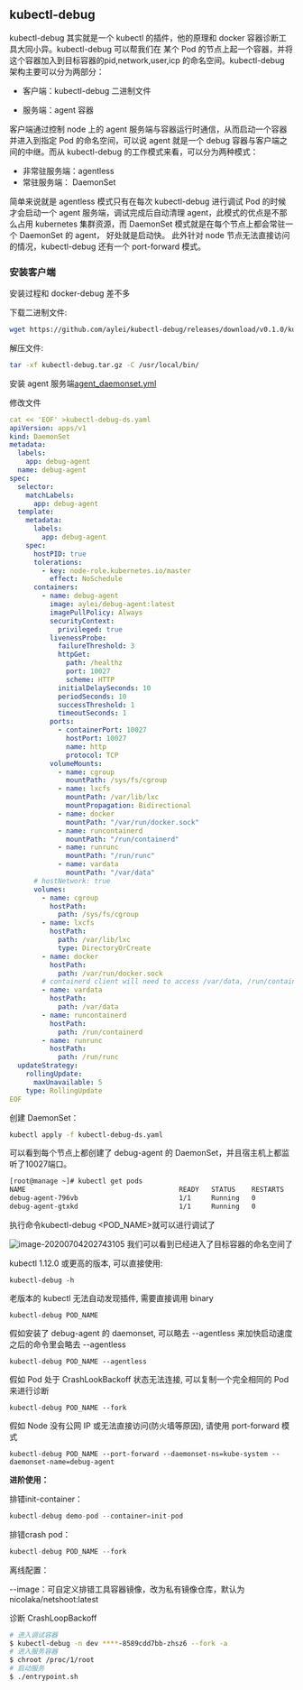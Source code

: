 ## kubectl-debug

kubectl-debug 其实就是一个 kubectl 的插件，他的原理和 docker 容器诊断工具大同小异。kubectl-debug 可以帮我们在 某个 Pod 的节点上起一个容器，并将这个容器加入到目标容器的pid,network,user,icp 的命名空间。kubectl-debug 架构主要可以分为两部分：

- 客户端：kubectl-debug 二进制文件

- 服务端：agent 容器

客户端通过控制 node 上的 agent 服务端与容器运行时通信，从而启动一个容器并进入到指定 Pod 的命名空间，可以说 agent 就是一个 debug 容器与客户端之间的中继。而从 kubectl-debug 的工作模式来看，可以分为两种模式：

- 非常驻服务端：agentless
- 常驻服务端： DaemonSet

简单来说就是 agentless 模式只有在每次 kubectl-debug 进行调试 Pod 的时候才会启动一个 agent 服务端，调试完成后自动清理 agent，此模式的优点是不那么占用 kubernetes 集群资源，而 DaemonSet 模式就是在每个节点上都会常驻一个 DaemonSet 的 agent， 好处就是启动快。
此外针对 node 节点无法直接访问的情况，kubectl-debug 还有一个 port-forward 模式。

### 安装客户端

安装过程和 docker-debug 差不多

下载二进制文件: 

```bash
wget https://github.com/aylei/kubectl-debug/releases/download/v0.1.0/kubectl-debug_0.1.0_linux_amd64.tar.gz -O kubectl-debug.tar.gz
```

解压文件: 

```bash
tar -xf kubectl-debug.tar.gz -C /usr/local/bin/
```

安装 agent 服务端[agent_daemonset.yml](https://raw.githubusercontent.com/aylei/kubectl-debug/master/scripts/agent_daemonset.yml)

修改文件

```yaml
cat << 'EOF' >kubectl-debug-ds.yaml
apiVersion: apps/v1
kind: DaemonSet
metadata:
  labels:
    app: debug-agent
  name: debug-agent
spec:
  selector:
    matchLabels:
      app: debug-agent
  template:
    metadata:
      labels:
        app: debug-agent
    spec:
      hostPID: true
      tolerations:
        - key: node-role.kubernetes.io/master
          effect: NoSchedule
      containers:
        - name: debug-agent
          image: aylei/debug-agent:latest
          imagePullPolicy: Always
          securityContext:
            privileged: true
          livenessProbe:
            failureThreshold: 3
            httpGet:
              path: /healthz
              port: 10027
              scheme: HTTP
            initialDelaySeconds: 10
            periodSeconds: 10
            successThreshold: 1
            timeoutSeconds: 1
          ports:
            - containerPort: 10027
              hostPort: 10027
              name: http
              protocol: TCP
          volumeMounts:
            - name: cgroup
              mountPath: /sys/fs/cgroup
            - name: lxcfs
              mountPath: /var/lib/lxc
              mountPropagation: Bidirectional
            - name: docker
              mountPath: "/var/run/docker.sock"
            - name: runcontainerd
              mountPath: "/run/containerd"
            - name: runrunc
              mountPath: "/run/runc"
            - name: vardata
              mountPath: "/var/data"
      # hostNetwork: true
      volumes:
        - name: cgroup
          hostPath:
            path: /sys/fs/cgroup
        - name: lxcfs
          hostPath:
            path: /var/lib/lxc
            type: DirectoryOrCreate
        - name: docker
          hostPath:
            path: /var/run/docker.sock
        # containerd client will need to access /var/data, /run/containerd and /run/runc
        - name: vardata
          hostPath:
            path: /var/data
        - name: runcontainerd
          hostPath:
            path: /run/containerd
        - name: runrunc
          hostPath:
            path: /run/runc
  updateStrategy:
    rollingUpdate:
      maxUnavailable: 5
    type: RollingUpdate
EOF
```

创建 DaemonSet：

```bash
kubectl apply -f kubectl-debug-ds.yaml
```

可以看到每个节点上都创建了 debug-agent 的 DaemonSet，并且宿主机上都监听了10027端口。

```bash
[root@manage ~]# kubectl get pods
NAME                                      READY   STATUS    RESTARTS   AGE
debug-agent-796vb                         1/1     Running   0          86s
debug-agent-gtxkd                         1/1     Running   0          87s
```


执行命令kubectl-debug <POD_NAME>就可以进行调试了

![image-20200704202743105](k8s/upload/image-20200704202743105.png)
我们可以看到已经进入了目标容器的命名空间了

 kubectl 1.12.0 或更高的版本, 可以直接使用:

```
kubectl-debug -h
```

老版本的 kubectl 无法自动发现插件, 需要直接调用 binary

```
kubectl-debug POD_NAME
```

假如安装了 debug-agent 的 daemonset, 可以略去 --agentless 来加快启动速度
之后的命令里会略去 --agentless

```
kubectl-debug POD_NAME --agentless
```

假如 Pod 处于 CrashLookBackoff 状态无法连接, 可以复制一个完全相同的 Pod 来进行诊断

```
kubectl-debug POD_NAME --fork
```

假如 Node 没有公网 IP 或无法直接访问(防火墙等原因), 请使用 port-forward 模式

```
kubectl-debug POD_NAME --port-forward --daemonset-ns=kube-system --daemonset-name=debug-agent
```

**进阶使用：**

排错init-container：

```javascript
kubectl-debug demo-pod --container=init-pod
```

排错crash pod：

```javascript
kubectl-debug POD_NAME --fork
```

离线配置：

--image：可自定义排错工具容器镜像，改为私有镜像仓库，默认为nicolaka/netshoot:latest

诊断 CrashLoopBackoff

```bash
# 进入调试容器
$ kubectl-debug -n dev ****-8589cdd7bb-zhsz6 --fork -a
# 进入服务容器
$ chroot /proc/1/root
# 启动服务
$ ./entrypoint.sh
```